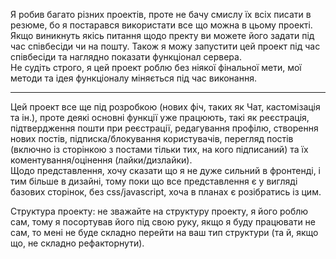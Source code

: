 Я робив багато різних проектів, проте не бачу смислу їх всіх писати в резюме, бо я постарався використати все що можна в цьому проекті.<br>
Якщо виникнуть якісь питання щодо пректу ви можете його задати під час співбесіди чи на пошту. Також я можу запустити цей проект під час співбесіди та наглядно показати функціонал сервера.<br>
Не судіть строго, я цей проект роблю без ніякої фінальної мети, мої методи та ідея функціоналу міняється під час виконання.
<hr>
Цей проект все ще під розробкою (нових фіч, таких як Чат, кастомізація та ін.), проте деякі основні функції уже працюють, такі як реєстрація, підтвердження пошти при реєстрації, редагування профілю, створення нових постів, підписка/блокування користувачів, перегляд постів (включно із сторінкою з постами тільки тих, на кого підписаний) та їх коментування/оцінення (лайки/дизлайки).<br>
Щодо представлення, хочу сказати що я не дуже сильний в фронтенді, і тим більше в дизайні, тому поки що все представлення є у вигляді базових сторінок, без css/javascript, хоча в планах є розібратись із цим.<br>


Структура проекту: не зважайте на структуру проекту, я його роблю сам, тому я посортував його під свою руку, якщо я буду працювати не сам, то мені не буде складно перейти на ваш тип структури (та й, якщо що, не складно рефакторнути).
